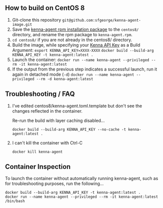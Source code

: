 ## How to build on CentOS 8

1. Git-clone this repository
   `git@github.com:sfgeorge/kenna-agent-image.git`
2. Save the [kenna-agent rpm installation package](https://software.cisco.com/download/home/286329714/type/286329700/) to the `centos8/` directory,
   and rename the rpm package to `kenna-agent.rpm`.
3. `cd centos8/` if you are not already in the centos8/ directory.
4. Build the image, while specifying your [Kenna API Key](https://apidocs.kennasecurity.com/reference/authentication) as a Build Argument:
   `export KENNA_API_KEY=XXXX-XXXX`
   `docker build --build-arg KENNA_API_KEY -t kenna-agent:latest .`
5. Launch the container:
   `docker run --name kenna-agent --privileged --rm -it kenna-agent:latest`
6. If the output from the previous step indicates a successful launch, run it again in detached mode (`-d`)
   `docker run --name kenna-agent --privileged --rm -d kenna-agent:latest`

## Troubleshooting / FAQ

1. I've edited centos8/kenna-agent.toml.template but don't see the changes reflected in the container.

   Re-run the build with layer caching disabled...

   `docker build --build-arg KENNA_API_KEY --no-cache -t kenna-agent:latest .`

2. I can't kill the container with Ctrl-C

   `docker kill kenna-agent`

## Container Inspection

To launch the container without automatically running kenna-agent, such as for troubleshooting purposes, run the following...

    docker build --build-arg KENNA_API_KEY -t kenna-agent:latest .
    docker run --name kenna-agent --privileged --rm -it kenna-agent:latest /bin/bash
